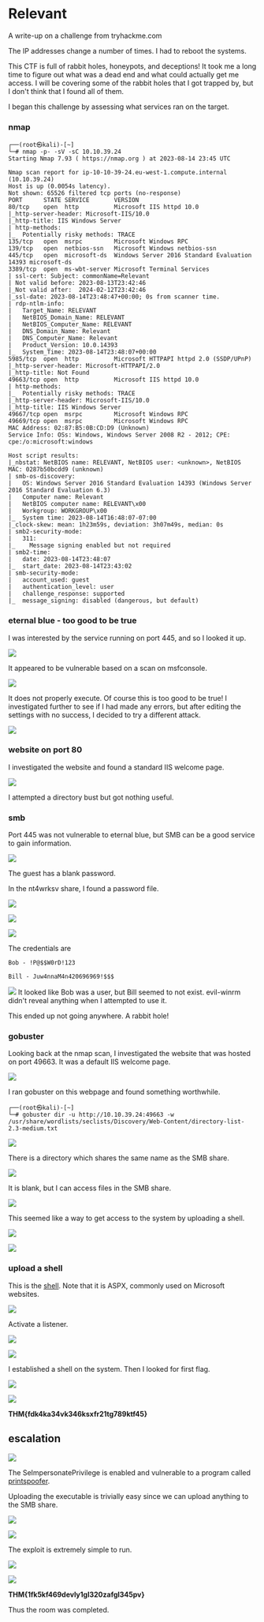 # Relevant

A write-up on a challenge from tryhackme.com

The IP addresses change a number of times. I had to reboot the systems.

This CTF is full of rabbit holes, honeypots, and deceptions! It took me a long time to figure out what was a dead end and what could actually get me access. I will be covering some of the rabbit holes that I got trapped by, but I don't think that I found all of them.



I began this challenge by assessing what services ran on the target.

### nmap 

```
┌──(root㉿kali)-[~]
└─# nmap -p- -sV -sC 10.10.39.24
Starting Nmap 7.93 ( https://nmap.org ) at 2023-08-14 23:45 UTC

Nmap scan report for ip-10-10-39-24.eu-west-1.compute.internal (10.10.39.24)
Host is up (0.0054s latency).
Not shown: 65526 filtered tcp ports (no-response)
PORT      STATE SERVICE       VERSION
80/tcp    open  http          Microsoft IIS httpd 10.0
|_http-server-header: Microsoft-IIS/10.0
|_http-title: IIS Windows Server
| http-methods: 
|_  Potentially risky methods: TRACE
135/tcp   open  msrpc         Microsoft Windows RPC
139/tcp   open  netbios-ssn   Microsoft Windows netbios-ssn
445/tcp   open  microsoft-ds  Windows Server 2016 Standard Evaluation 14393 microsoft-ds
3389/tcp  open  ms-wbt-server Microsoft Terminal Services
| ssl-cert: Subject: commonName=Relevant
| Not valid before: 2023-08-13T23:42:46
|_Not valid after:  2024-02-12T23:42:46
|_ssl-date: 2023-08-14T23:48:47+00:00; 0s from scanner time.
| rdp-ntlm-info: 
|   Target_Name: RELEVANT
|   NetBIOS_Domain_Name: RELEVANT
|   NetBIOS_Computer_Name: RELEVANT
|   DNS_Domain_Name: Relevant
|   DNS_Computer_Name: Relevant
|   Product_Version: 10.0.14393
|_  System_Time: 2023-08-14T23:48:07+00:00
5985/tcp  open  http          Microsoft HTTPAPI httpd 2.0 (SSDP/UPnP)
|_http-server-header: Microsoft-HTTPAPI/2.0
|_http-title: Not Found
49663/tcp open  http          Microsoft IIS httpd 10.0
| http-methods: 
|_  Potentially risky methods: TRACE
|_http-server-header: Microsoft-IIS/10.0
|_http-title: IIS Windows Server
49667/tcp open  msrpc         Microsoft Windows RPC
49669/tcp open  msrpc         Microsoft Windows RPC
MAC Address: 02:87:B5:0B:CD:D9 (Unknown)
Service Info: OSs: Windows, Windows Server 2008 R2 - 2012; CPE: cpe:/o:microsoft:windows

Host script results:
|_nbstat: NetBIOS name: RELEVANT, NetBIOS user: <unknown>, NetBIOS MAC: 0287b50bcdd9 (unknown)
| smb-os-discovery: 
|   OS: Windows Server 2016 Standard Evaluation 14393 (Windows Server 2016 Standard Evaluation 6.3)
|   Computer name: Relevant
|   NetBIOS computer name: RELEVANT\x00
|   Workgroup: WORKGROUP\x00
|_  System time: 2023-08-14T16:48:07-07:00
|_clock-skew: mean: 1h23m59s, deviation: 3h07m49s, median: 0s
| smb2-security-mode: 
|   311: 
|_    Message signing enabled but not required
| smb2-time: 
|   date: 2023-08-14T23:48:07
|_  start_date: 2023-08-14T23:43:02
| smb-security-mode: 
|   account_used: guest
|   authentication_level: user
|   challenge_response: supported
|_  message_signing: disabled (dangerous, but default)                       
```

### eternal blue - too good to be true

I was interested by the service running on port 445, and so I looked it up.

![](images/search_etrnl_blue.png)

It appeared to be vulnerable based on a scan on msfconsole.

![](images/check_etr_blue.png)

It does not properly execute. Of course this is too good to be true! I investigated further to see if I had made any errors, but after editing the settings with no success, I decided to try a different attack.

![](images/attemp_etrnl_blue.png)


### website on port 80

I investigated the website and found a standard IIS welcome page.

![](images/web80.png)

I attempted a directory bust but got nothing useful.

### smb

Port 445 was not vulnerable to eternal blue, but SMB can be a good service to gain information.

![](images/smbmap1.png)

The guest has a blank password.



In the nt4wrksv share, I found a password file.

![](images/get_pass_smb.png)

![](images/show_pass.png)

![](images/decode_pass.png)

The credentials are 
```
Bob - !P@$$W0rD!123

Bill - Juw4nnaM4n420696969!$$$
```

![](images/user_smb_access.png)
It looked like Bob was a user, but Bill seemed to not exist. evil-winrm didn't reveal anything when I attempted to use it.

This ended up not going anywhere. A rabbit hole!


### gobuster
Looking back at the nmap scan, I investigated the website that was hosted on port 49663. It was a default IIS welcome page.

![](images/web_alt.png)

I ran gobuster on this webpage and found something worthwhile.

```
┌──(root㉿kali)-[~]
└─# gobuster dir -u http://10.10.39.24:49663 -w /usr/share/wordlists/seclists/Discovery/Web-Content/directory-list-2.3-medium.txt
```

![](images/gobuster.png)

There is a directory which shares the same name as the SMB share.

![](images/hidden_directory.png)

It is blank, but I can access files in the SMB share.

![](images/hidden_dir_content.png)


This seemed like a way to get access to the system by uploading a shell.

![](images/upload1.png)

![](images/upload1_proof.png)

### upload a shell

This is the [shell](https://github.com/borjmz/aspx-reverse-shell/blob/master/shell.aspx). Note that it is ASPX, commonly used on Microsoft websites.

![](images/put_shell.png)

Activate a listener.

![](images/activate_shell.png)


![](images/listener.png)

I established a shell on the system. Then I looked for first flag.

![](images/find_usertxt.png)

![](images/get_usertxt.png)


**THM{fdk4ka34vk346ksxfr21tg789ktf45}**


## escalation

![](images/whoami_priv.png)

The SeImpersonatePrivilege is enabled and vulnerable to a program called [printspoofer](https://github.com/dievus/printspoofer).

Uploading the executable is trivially easy since we can upload anything to the SMB share.

![](images/put_printspoofer.png)

![](images/printspoofer.png)

The exploit is extremely simple to run.

![](images/getting_system.png)

![](images/roottxt.png) 

**THM{1fk5kf469devly1gl320zafgl345pv}**

Thus the room was completed.